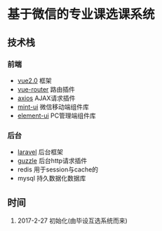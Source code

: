 # 基于微信的专业课选课系统

## 技术栈
### 前端

- [vue2.0](https://vuefe.cn/v2/guide/)  框架
- [vue-router](https://router.vuejs.org/zh-cn/) 路由插件
- [axios](https://github.com/mzabriskie/axios) AJAX请求插件
- [mint-ui](http://mint-ui.github.io/docs/#!/zh-cn2) 微信移动端组件库
- [element-ui](http://element.eleme.io/#/zh-CN/component/installation) PC管理端组件库

### 后台

- [laravel](https://laravel-china.org/docs/5.1/installation) 后台框架
- [guzzle](https://github.com/guzzle/guzzle) 后台http请求插件
- redis 用于session与cache的
- mysql 持久数据化数据库


## 时间
1. 2017-2-27 初始化(由毕设互选系统而来)


